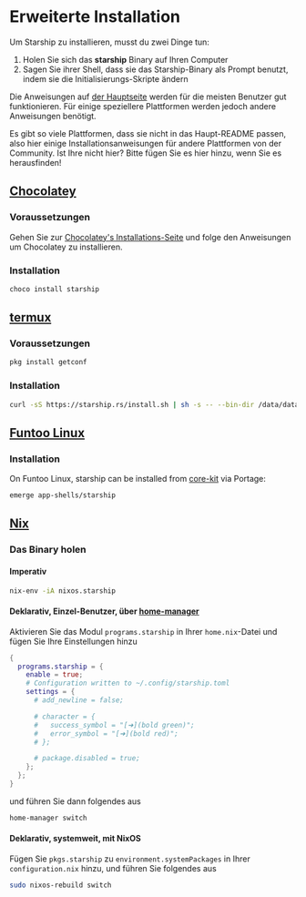 # Erweiterte Installation

Um Starship zu installieren, musst du zwei Dinge tun:

1. Holen Sie sich das **starship** Binary auf Ihren Computer
1. Sagen Sie ihrer Shell, dass sie das Starship-Binary als Prompt benutzt, indem sie die Initialisierungs-Skripte ändern

Die Anweisungen auf [der Hauptseite](/guide/#🚀-installation) werden für die meisten Benutzer gut funktionieren. Für einige speziellere Plattformen werden jedoch andere Anweisungen benötigt.

Es gibt so viele Plattformen, dass sie nicht in das Haupt-README passen, also hier einige Installationsanweisungen für andere Plattformen von der Community. Ist Ihre nicht hier? Bitte fügen Sie es hier hinzu, wenn Sie es herausfinden!

## [Chocolatey](https://chocolatey.org)

### Voraussetzungen

Gehen Sie zur [Chocolatey's Installations-Seite](https://chocolatey.org/install) und folge den Anweisungen um Chocolatey zu installieren.

### Installation

```powershell
choco install starship
```

## [termux](https://termux.com)

### Voraussetzungen

```sh
pkg install getconf
```

### Installation

```sh
curl -sS https://starship.rs/install.sh | sh -s -- --bin-dir /data/data/com.termux/files/usr/bin
```

## [Funtoo Linux](https://www.funtoo.org/Welcome)

### Installation

On Funtoo Linux, starship can be installed from [core-kit](https://github.com/funtoo/core-kit/tree/1.4-release/app-shells/starship) via Portage:

```sh
emerge app-shells/starship
```

## [Nix](https://nixos.wiki/wiki/Nix)

### Das Binary holen

#### Imperativ

```sh
nix-env -iA nixos.starship
```

#### Deklarativ, Einzel-Benutzer, über [home-manager](https://github.com/nix-community/home-manager)

Aktivieren Sie das Modul `programs.starship` in Ihrer `home.nix`-Datei und fügen Sie Ihre Einstellungen hinzu

```nix
{
  programs.starship = {
    enable = true;
    # Configuration written to ~/.config/starship.toml
    settings = {
      # add_newline = false;

      # character = {
      #   success_symbol = "[➜](bold green)";
      #   error_symbol = "[➜](bold red)";
      # };

      # package.disabled = true;
    };
  };
}
```

und führen Sie dann folgendes aus

```sh
home-manager switch
```

#### Deklarativ, systemweit, mit NixOS

Fügen Sie `pkgs.starship` zu `environment.systemPackages` in Ihrer `configuration.nix` hinzu, und führen Sie folgendes aus

```sh
sudo nixos-rebuild switch
```
